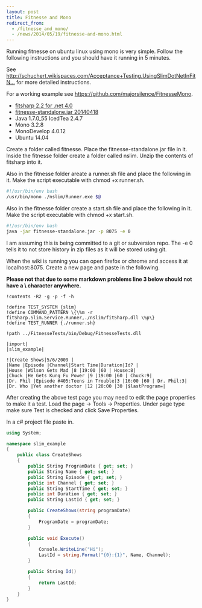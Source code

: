 ```yaml
---
layout: post
title: Fitnesse and Mono
redirect_from:
  - /fitnesse_and_mono/
  - /news/2014/05/19/fitnesse-and-mono.html
---
```


<p>Running fitnesse on ubuntu linux using mono is very simple. Follow the following instructions and you should have it running in 5 minutes.</p>
<p>See <a href="http://schuchert.wikispaces.com/Acceptance+Testing.UsingSlimDotNetInFitNesse#Rapid%20Intro%20to%20using%20Slim%20with%20.Net">http://schuchert.wikispaces.com/Acceptance+Testing.UsingSlimDotNetInFitN...</a> for more detailed instructions.</p>
<p>For a working example see <a href="https://github.com/majorsilence/FitnesseMono">https://github.com/majorsilence/FitnesseMono</a>.</p>
<ul><li><a href="https://github.com/jediwhale/fitsharp/downloads">fitsharp 2.2 for .net 4.0</a></li>
<li><a href="http://fitnesse.org/FitNesseDownload">fitnesse-standalone.jar 20140418</a></li>
<li>Java 1.7.0_55 IcedTea 2.4.7</li>
<li>Mono 3.2.8</li>
<li>MonoDevelop 4.0.12</li>
<li>Ubuntu 14.04</li>
</ul><p>Create a folder called fitnesse. Place the fitnesse-standalone.jar file in it. Inside the fitnesse folder create a folder called nslim. Unzip the contents of fitsharp into it.</p>
<p>Also in the fitnesse folder areate a runner.sh file and place the following in it. Make the script executable with chmod +x runner.sh.</p>

```bash
#!/usr/bin/env bash
/usr/bin/mono ./nslim/Runner.exe $@
```

<p>Also in the fitnesse folder create a start.sh file and place the following in it. Make the script executable with chmod +x start.sh.</p>

```bash
#!/usr/bin/env bash
java -jar fitnesse-standalone.jar -p 8075 -e 0
```

<p>I am assuming this is being committed to a git or subversion repo. The -e 0 tells it to not store history in zip files as it will be stored using git.</p>
<p>When the wiki is running you can open firefox or chrome and access it at localhost:8075. Create a new page and paste in the following.</p>

__Please not that due to some markdown problems line 3 below should not have a \ character anywhere.__

```text
!contents -R2 -g -p -f -h

!define TEST_SYSTEM {slim}
!define COMMAND_PATTERN \{\%m -r fitSharp.Slim.Service.Runner,./nslim/fitSharp.dll \%p\}
!define TEST_RUNNER {./runner.sh}
 
!path ../FitnesseTests/bin/Debug/FitnesseTests.dll

|import|
|slim_example|

!|Create Shows|5/6/2009 |
|Name |Episode |Channel|Start Time|Duration|Id? |
|House |Wilson Gets Mad |8 |19:00 |60 | House:8|
|Chuck |He Gets Kung Fu Power |9 |19:00 |60 | Chuck:9|
|Dr. Phil |Episode #405:Teens in Trouble|3 |16:00 |60 | Dr. Phil:3|
|Dr. Who |Yet another doctor |12 |20:00 |30 |$lastProgram=|

```

<p>After creating the above test page you may need to edit the page properties to make it a test. Load the page -&gt; Tools -&gt; Properties. Under page type make sure Test is checked and click Save Properties.</p>
<p>In a c# project file paste in.</p>

```cs
using System;

namespace slim_example
{
	public class CreateShows
	{
		public String ProgramDate { get; set; }
		public String Name { get; set; }
		public String Episode { get; set; }
		public int Channel { get; set; }
		public String StartTime { get; set; }
		public int Duration { get; set; }
		public String LastId { get; set; }

		public CreateShows(string programDate)
		{
			ProgramDate = programDate;
		}

		public void Execute()
		{
			Console.WriteLine("Hi");
			LastId = string.Format("{0}:{1}", Name, Channel);
		}

		public String Id()
		{
			return LastId;
		}
	}
}


```
